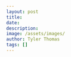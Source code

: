 ```yaml
---
layout: post
title: 
date: 
description: 
image: /assets/images/
author: Tyler Thomas
tags: []
---
```

